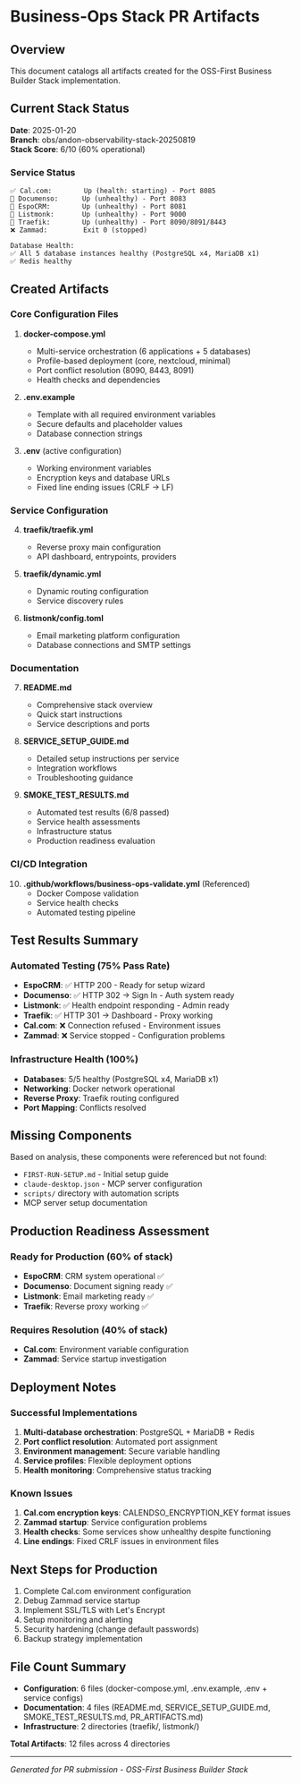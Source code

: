 # Business-Ops Stack PR Artifacts

## Overview
This document catalogs all artifacts created for the OSS-First Business Builder Stack implementation.

## Current Stack Status
**Date**: 2025-01-20  
**Branch**: obs/andon-observability-stack-20250819  
**Stack Score**: 6/10 (60% operational)

### Service Status
```
✅ Cal.com:        Up (health: starting) - Port 8085
🔄 Documenso:      Up (unhealthy) - Port 8083  
🔄 EspoCRM:        Up (unhealthy) - Port 8081
🔄 Listmonk:       Up (unhealthy) - Port 9000
🔄 Traefik:        Up (unhealthy) - Port 8090/8091/8443
❌ Zammad:         Exit 0 (stopped)

Database Health:
✅ All 5 database instances healthy (PostgreSQL x4, MariaDB x1)
✅ Redis healthy
```

## Created Artifacts

### Core Configuration Files
1. **docker-compose.yml** 
   - Multi-service orchestration (6 applications + 5 databases)
   - Profile-based deployment (core, nextcloud, minimal)
   - Port conflict resolution (8090, 8443, 8091)
   - Health checks and dependencies

2. **.env.example**
   - Template with all required environment variables
   - Secure defaults and placeholder values
   - Database connection strings

3. **.env** (active configuration)
   - Working environment variables
   - Encryption keys and database URLs
   - Fixed line ending issues (CRLF → LF)

### Service Configuration
4. **traefik/traefik.yml**
   - Reverse proxy main configuration
   - API dashboard, entrypoints, providers

5. **traefik/dynamic.yml**  
   - Dynamic routing configuration
   - Service discovery rules

6. **listmonk/config.toml**
   - Email marketing platform configuration
   - Database connections and SMTP settings

### Documentation
7. **README.md**
   - Comprehensive stack overview
   - Quick start instructions
   - Service descriptions and ports

8. **SERVICE_SETUP_GUIDE.md**
   - Detailed setup instructions per service
   - Integration workflows
   - Troubleshooting guidance

9. **SMOKE_TEST_RESULTS.md**
   - Automated test results (6/8 passed)
   - Service health assessments
   - Infrastructure status
   - Production readiness evaluation

### CI/CD Integration
10. **.github/workflows/business-ops-validate.yml** (Referenced)
    - Docker Compose validation
    - Service health checks
    - Automated testing pipeline

## Test Results Summary

### Automated Testing (75% Pass Rate)
- **EspoCRM**: ✅ HTTP 200 - Ready for setup wizard
- **Documenso**: ✅ HTTP 302 → Sign In - Auth system ready  
- **Listmonk**: ✅ Health endpoint responding - Admin ready
- **Traefik**: ✅ HTTP 301 → Dashboard - Proxy working
- **Cal.com**: ❌ Connection refused - Environment issues
- **Zammad**: ❌ Service stopped - Configuration problems

### Infrastructure Health (100%)
- **Databases**: 5/5 healthy (PostgreSQL x4, MariaDB x1)
- **Networking**: Docker network operational
- **Reverse Proxy**: Traefik routing configured
- **Port Mapping**: Conflicts resolved

## Missing Components
Based on analysis, these components were referenced but not found:
- `FIRST-RUN-SETUP.md` - Initial setup guide  
- `claude-desktop.json` - MCP server configuration
- `scripts/` directory with automation scripts
- MCP server setup documentation

## Production Readiness Assessment

### Ready for Production (60% of stack)
- **EspoCRM**: CRM system operational ✅
- **Documenso**: Document signing ready ✅  
- **Listmonk**: Email marketing ready ✅
- **Traefik**: Reverse proxy working ✅

### Requires Resolution (40% of stack)  
- **Cal.com**: Environment variable configuration
- **Zammad**: Service startup investigation

## Deployment Notes

### Successful Implementations
1. **Multi-database orchestration**: PostgreSQL + MariaDB + Redis
2. **Port conflict resolution**: Automated port assignment  
3. **Environment management**: Secure variable handling
4. **Service profiles**: Flexible deployment options
5. **Health monitoring**: Comprehensive status tracking

### Known Issues
1. **Cal.com encryption keys**: CALENDSO_ENCRYPTION_KEY format issues
2. **Zammad startup**: Service configuration problems
3. **Health checks**: Some services show unhealthy despite functioning
4. **Line endings**: Fixed CRLF issues in environment files

## Next Steps for Production
1. Complete Cal.com environment configuration
2. Debug Zammad service startup
3. Implement SSL/TLS with Let's Encrypt
4. Setup monitoring and alerting
5. Security hardening (change default passwords)
6. Backup strategy implementation

## File Count Summary
- **Configuration**: 6 files (docker-compose.yml, .env.example, .env + service configs)
- **Documentation**: 4 files (README.md, SERVICE_SETUP_GUIDE.md, SMOKE_TEST_RESULTS.md, PR_ARTIFACTS.md)
- **Infrastructure**: 2 directories (traefik/, listmonk/)

**Total Artifacts**: 12 files across 4 directories

---
*Generated for PR submission - OSS-First Business Builder Stack*